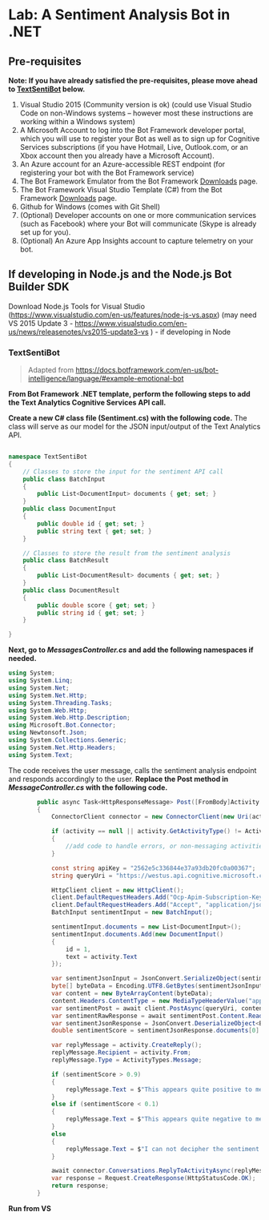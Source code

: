 # Lab:  A Sentiment Analysis Bot in .NET

## Pre-requisites

**Note:  If you have already satisfied the pre-requisites, please move ahead to [TextSentiBot](#textsentibot) below.**

1.	Visual Studio 2015 (Community version is ok) (could use Visual Studio Code on non-Windows systems – however most these instructions are working within a Windows system)
2.	A Microsoft Account to log into the Bot Framework developer portal, which you will use to register your Bot as well as to sign up for Cognitive Services subscriptions (if you have Hotmail, Live, Outlook.com, or an Xbox account then you already have a Microsoft Account).
3.	An Azure account for an Azure-accessible REST endpoint (for registering your bot with the Bot Framework service)
4.	The Bot Framework Emulator from the Bot Framework [Downloads](https://docs.botframework.com/en-us/downloads/#navtitle) page.
5.	The Bot Framework Visual Studio Template (C#) from the Bot Framework [Downloads](https://docs.botframework.com/en-us/downloads/#navtitle) page.
6.	Github for Windows (comes with Git Shell)
7.	(Optional) Developer accounts on one or more communication services (such as Facebook) where your Bot will communicate (Skype is already set up for you).
8.	(Optional) An Azure App Insights account to capture telemetry on your bot. 

## If developing in Node.js and the Node.js Bot Builder SDK

Download Node.js Tools for Visual Studio (https://www.visualstudio.com/en-us/features/node-js-vs.aspx) (may need VS 2015 Update 3 - https://www.visualstudio.com/en-us/news/releasenotes/vs2015-update3-vs ) - if developing in Node

### TextSentiBot

> Adapted from https://docs.botframework.com/en-us/bot-intelligence/language/#example-emotional-bot

**From Bot Framework .NET template, perform the following steps to add the Text Analytics Cognitive Services API call.**

**Create a new C# class file (Sentiment.cs) with the following code.** The class will serve as our model for the JSON input/output of the Text Analytics API.

```csharp

namespace TextSentiBot
{
    // Classes to store the input for the sentiment API call
    public class BatchInput
    {
        public List<DocumentInput> documents { get; set; }
    }
    public class DocumentInput
    {
        public double id { get; set; }
        public string text { get; set; }
    }

    // Classes to store the result from the sentiment analysis
    public class BatchResult
    {
        public List<DocumentResult> documents { get; set; }
    }
    public class DocumentResult
    {
        public double score { get; set; }
        public string id { get; set; }
    }

}
```

**Next, go to *MessagesController.cs* and add the following namespaces if needed.**

```csharp
using System;
using System.Linq;
using System.Net;
using System.Net.Http;
using System.Threading.Tasks;
using System.Web.Http;
using System.Web.Http.Description;
using Microsoft.Bot.Connector;
using Newtonsoft.Json;
using System.Collections.Generic;
using System.Net.Http.Headers;
using System.Text;
```

The code receives the user message, calls the sentiment analysis endpoint and responds accordingly to the user.  **Replace the Post method in *MessageController.cs* with the following code.**


```csharp
        public async Task<HttpResponseMessage> Post([FromBody]Activity activity)
        {
            ConnectorClient connector = new ConnectorClient(new Uri(activity.ServiceUrl));

            if (activity == null || activity.GetActivityType() != ActivityTypes.Message)
            {
                //add code to handle errors, or non-messaging activities
            }

            const string apiKey = "2562e5c336844e37a93db20fc0a00367";
            string queryUri = "https://westus.api.cognitive.microsoft.com/text/analytics/v2.0/sentiment";

            HttpClient client = new HttpClient();
            client.DefaultRequestHeaders.Add("Ocp-Apim-Subscription-Key", apiKey);
            client.DefaultRequestHeaders.Add("Accept", "application/json");
            BatchInput sentimentInput = new BatchInput();

            sentimentInput.documents = new List<DocumentInput>();
            sentimentInput.documents.Add(new DocumentInput()
            {
                id = 1,
                text = activity.Text
            });

            var sentimentJsonInput = JsonConvert.SerializeObject(sentimentInput);
            byte[] byteData = Encoding.UTF8.GetBytes(sentimentJsonInput);
            var content = new ByteArrayContent(byteData);
            content.Headers.ContentType = new MediaTypeHeaderValue("application/json");
            var sentimentPost = await client.PostAsync(queryUri, content);
            var sentimentRawResponse = await sentimentPost.Content.ReadAsStringAsync();
            var sentimentJsonResponse = JsonConvert.DeserializeObject<BatchResult>(sentimentRawResponse);
            double sentimentScore = sentimentJsonResponse.documents[0].score;

            var replyMessage = activity.CreateReply();
            replyMessage.Recipient = activity.From;
            replyMessage.Type = ActivityTypes.Message;

            if (sentimentScore > 0.9)
            {
                replyMessage.Text = $"This appears quite positive to me.";
            }
            else if (sentimentScore < 0.1)
            {
                replyMessage.Text = $"This appears quite negative to me.";
            }
            else
            {
                replyMessage.Text = $"I can not decipher the sentiment here.  Please try again or add more information.";
            }

            await connector.Conversations.ReplyToActivityAsync(replyMessage);
            var response = Request.CreateResponse(HttpStatusCode.OK);
            return response;
        }
```

**Run from VS**
